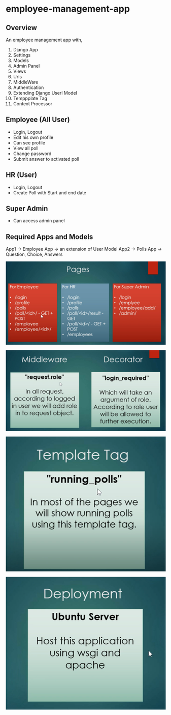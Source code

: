 # employee-management-app

## Overview

An employee management app with,

1. Django App
2. Settings
3. Models
4. Admin Panel
6. Views
7. Urls
8. MiddleWare
9. Authentication
10. Extending Django Userl Model
11. Temppplate Tag
12. Context Processor

## Employee (All User)
- Login, Logout
- Edit his own profile
- Can see profile
- View all poll
- Change password
- Submit answer to activated poll

## HR (User)
- Login, Logout
- Create Poll with Start and end date

## Super Admin
- Can access admin panel

## Required Apps and Models

App1 -> Employee App -> an extension of User Model
App2 -> Polls App -> Question, Choice, Answers


![alt text](image.png)

![alt text](image-1.png)

![alt text](image-2.png)

![alt text](image-3.png)